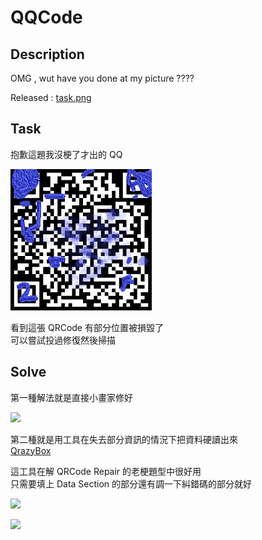 # QQCode

## Description

OMG , wut have you done at my picture ????

Released : [task.png](./task.png)

## Task

抱歉這題我沒梗了才出的 QQ

![](./task.png)

看到這張 QRCode 有部分位置被損毀了  
可以嘗試投過修復然後掃描

## Solve

第一種解法就是直接小畫家修好

![](https://cdn.discordapp.com/attachments/827574915976790067/867049672005779476/task_2.png)

第二種就是用工具在失去部分資訊的情況下把資料硬讀出來  
[QrazyBox](https://merricx.github.io/qrazybox/)

這工具在解 QRCode Repair 的老梗題型中很好用  
只需要填上 Data Section 的部分還有調一下糾錯碼的部分就好

![](https://i.imgur.com/EWwtb3J.png)

![](https://i.imgur.com/6jgJA6u.png)

